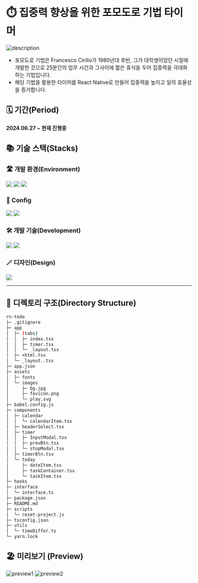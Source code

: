 # ⏱️ 집중력 향상을 위한 포모도로 기법 타이머

![description](https://github.com/Jack42chj/rn-todo/assets/86552441/12c8b6cf-9375-4bd5-9110-18d064369de7)

-   포모도로 기법은 Francesco Cirillo가 1980년대 후반, 그가 대학생이었던 시절에 개발한 것으로 25분간의 업무 시간과 그사이에 짧은 휴식을 두어 집중력을 극대화하는 기법입니다.
-   해당 기법을 활용한 타이머를 React Native로 만들어 집중력을 높이고 일의 효율성을 증가합니다.

## 🗓️ 기간(Period)

**2024.06.27 ~ 현재 진행중**

## 📚 기술 스택(Stacks)

### 🛣️ 개발 환경(Environment)

<div>
  <img src="https://img.shields.io/badge/VisualStudioCode-007ACC?style=for-the-badge&logo=visualstudiocode&logoColor=white">
  <img src="https://img.shields.io/badge/Github-181717?style=for-the-badge&logo=github&logoColor=white">
  <img src="https://img.shields.io/badge/Git-F05032?style=for-the-badge&logo=git&logoColor=white">
</div>

### 💫 Config

<div>
  <img src="https://img.shields.io/badge/Yarn-2C8EBB?style=for-the-badge&logo=yarn&logoColor=white">
  <img src="https://img.shields.io/badge/expo-000020?style=for-the-badge&logo=expo&logoColor=white">
</div>

### 🛠️ 개발 기술(Development)

<div>
  <img src="https://img.shields.io/badge/Typescript-3178C6?style=for-the-badge&logo=typescript&logoColor=white">
  <img src="https://img.shields.io/badge/ReactNative-61DAFB?style=for-the-badge&logo=react&logoColor=white">
</div>

### 🪄 디자인(Design)

<div>
  <img src="https://img.shields.io/badge/Figma-F24E1E?style=for-the-badge&logo=figma&logoColor=white">
</div>

---

## 📂 디렉토리 구조(Directory Structure)

```bash
rn-todo
├─ .gitignore
├─ app
│  ├─ (tabs)
│  │  ├─ index.tsx
│  │  ├─ timer.tsx
│  │  └─ _layout.tsx
│  ├─ +html.tsx
│  └─ _layout..tsx
├─ app.json
├─ assets
│  ├─ fonts
│  └─ images
│     ├─ bg.jpg
│     ├─ favicon.png
│     └─ play.svg
├─ babel.config.js
├─ components
│  ├─ calendar
│  │  └─ calendarItem.tsx
│  ├─ headerSelect.tsx
│  ├─ timer
│  │  ├─ InputModal.tsx
│  │  ├─ prevBtn.tsx
│  │  └─ stopModal.tsx
│  ├─ timerBtn.tsx
│  └─ today
│     ├─ dateItem.tsx
│     ├─ taskContainer.tsx
│     └─ taskItem.tsx
├─ hooks
├─ interface
│  └─ interface.ts
├─ package.json
├─ README.md
├─ scripts
│  └─ reset-project.js
├─ tsconfig.json
├─ utils
│  └─ timeDiffer.ts
└─ yarn.lock
```

## 🏖️ 미리보기 (Preview)

![preview1](https://github.com/Jack42chj/rn-todo/assets/86552441/8fd2fafe-3b46-44f4-afc4-d6cc4489c0dc)
![preview2](https://github.com/Jack42chj/rn-todo/assets/86552441/0268ebcf-58ef-4086-9936-18a73873db4c)
